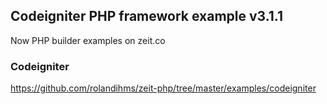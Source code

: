 ## Codeigniter PHP framework example v3.1.1

Now PHP builder examples on zeit.co

### Codeigniter

https://github.com/rolandihms/zeit-php/tree/master/examples/codeigniter
